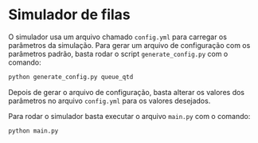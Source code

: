 # Simulador de filas

O simulador usa um arquivo chamado `config.yml` para carregar os parâmetros da simulação. Para gerar um arquivo de configuração com os parâmetros padrão, basta rodar o script `generate_config.py` com o comando:

```bash
python generate_config.py queue_qtd
```

Depois de gerar o arquivo de configuração, basta alterar os valores dos parâmetros no arquivo `config.yml` para os valores desejados.

Para rodar o simulador basta executar o arquivo `main.py` com o comando:

```bash
python main.py
```
